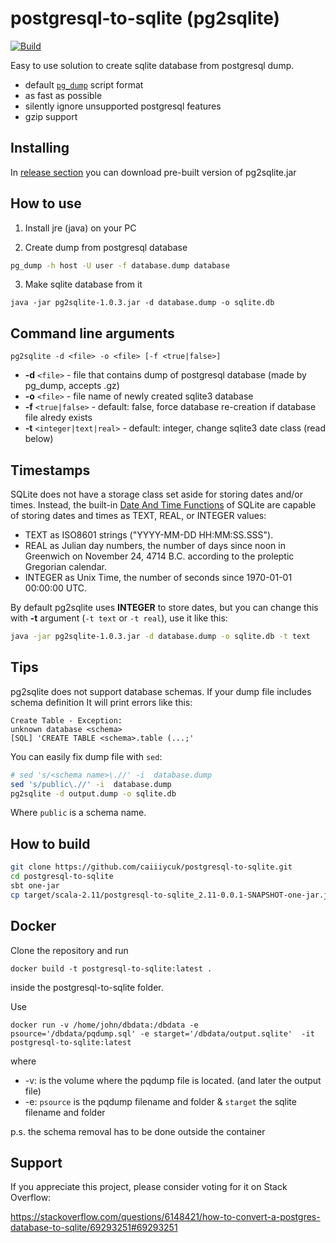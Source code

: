 # postgresql-to-sqlite (pg2sqlite)
[![Build](https://github.com/caiiiycuk/postgresql-to-sqlite/actions/workflows/build.yml/badge.svg)](https://github.com/caiiiycuk/postgresql-to-sqlite/actions/workflows/build.yml)

Easy to use solution to create sqlite database from postgresql dump.

* default [`pg_dump`](http://www.postgresql.org/docs/9.4/static/app-pgdump.html) script format
* as fast as possible
* silently ignore unsupported postgresql features
* gzip support

## Installing

In [release section](https://github.com/caiiiycuk/postgresql-to-sqlite/releases/) you can download pre-built version of pg2sqlite.jar

## How to use

1. Install jre (java) on your PC

2. Create dump from postgresql database
```sh
pg_dump -h host -U user -f database.dump database
```

3. Make sqlite database from it
```
java -jar pg2sqlite-1.0.3.jar -d database.dump -o sqlite.db
```

## Command line arguments

`pg2sqlite -d <file> -o <file> [-f <true|false>]`

* **-d** `<file>` - file that contains dump of postgresql database (made by pg_dump, accepts .gz)
* **-o** `<file>` - file name of newly created sqlite3 database
* **-f** `<true|false>` - default: false, force database re-creation if database file alredy exists
* **-t** `<integer|text|real>` - default: integer, change sqlite3 date class (read below)

## Timestamps

SQLite does not have a storage class set aside for storing dates and/or times. Instead, the built-in [Date And Time Functions](https://www.sqlite.org/lang_datefunc.html) of SQLite are capable of storing dates and times as TEXT, REAL, or INTEGER values:

* TEXT as ISO8601 strings ("YYYY-MM-DD HH:MM:SS.SSS").
* REAL as Julian day numbers, the number of days since noon in Greenwich on November 24, 4714 B.C. according to the proleptic Gregorian calendar.
* INTEGER as Unix Time, the number of seconds since 1970-01-01 00:00:00 UTC.

By default pg2sqlite uses **INTEGER** to store dates, but you can change this with **-t** argument (`-t text` or `-t real`), use it like this:

```sh
java -jar pg2sqlite-1.0.3.jar -d database.dump -o sqlite.db -t text
```

## Tips

pg2sqlite does not support database schemas. If your dump file includes schema definition It will print errors like this:
```
Create Table - Exception:
unknown database <schema>
[SQL] 'CREATE TABLE <schema>.table (...;'
```
You can easily fix dump file with `sed`:
```sh
# sed 's/<schema name>\.//' -i  database.dump
sed 's/public\.//' -i  database.dump
pg2sqlite -d output.dump -o sqlite.db
```
Where `public` is a schema name.

## How to build
```sh
git clone https://github.com/caiiiycuk/postgresql-to-sqlite.git
cd postgresql-to-sqlite
sbt one-jar
cp target/scala-2.11/postgresql-to-sqlite_2.11-0.0.1-SNAPSHOT-one-jar.jar pg2sqlite.jar
```

## Docker

Clone the repository and run 
```
docker build -t postgresql-to-sqlite:latest .
```
inside the postgresql-to-sqlite folder.

Use 
```
docker run -v /home/john/dbdata:/dbdata -e psource='/dbdata/pqdump.sql' -e starget='/dbdata/output.sqlite'  -it postgresql-to-sqlite:latest
```
where
- -v: is the volume where the pqdump file is located. (and later the output file)
- -e: `psource` is the pqdump filename and folder & `starget` the sqlite filename and folder

p.s. the schema removal has to be done outside the container

## Support

If you appreciate this project, please consider voting for it on Stack Overflow:

https://stackoverflow.com/questions/6148421/how-to-convert-a-postgres-database-to-sqlite/69293251#69293251
